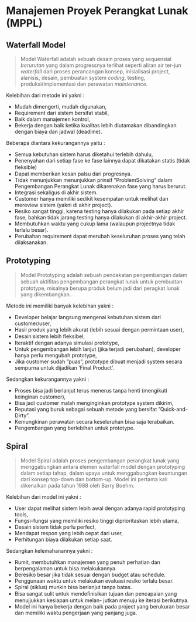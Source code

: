 # Manajemen Proyek Perangkat Lunak (MPPL) 

## **Waterfall Model**
>Model Waterfall adalah sebuah desain  proses yang sequensial *berurutan* yang dalam progressnya terlihat seperti aliran air ter-jun *waterfall* dari proses perancangan konsep, inisialisasi project, alanisis, desain, pembuatan system *coding*, testing, produksi/implementasi dan perawatan *maintenance*.

Kelebihan dari metode ini yakni :
* Mudah dimengerti, mudah digunakan,
* Requirement dari sistem bersifat stabil,
* Baik dalam manajemen kontrol,
* Bekerja dengan baik ketika kualitas lebih diutamakan dibandingkan dengan biaya dan jadwal (deadline).

Beberapa diantara kekurangannya yaitu :
* Semua  kebutuhan  sistem  harus  diketahui  terlebih dahulu,
* Penenyahan  dari  setiap  fase  ke  fase  lainnya  dapat dikatakan statis (tidak ﬂeksible)
* Dapat memberikan kesan palsu dari progresnya.
* Tidak menunjukkan menunjukkan prinsif ”ProblemSolving”  dalam  Pengembangan  Perangkat  Lunak
dikarenakan fase yang harus berurut.
* Integrasi sekaligus di akhir sistem.
* Customer hanya memiliki sedikit kesempatan untuk melihat dan mereview sistem (yakni di akhir project).
* Resiko sangat tinggi, karena testing hanya dilakukan pada  setiap  akhir  fase,  bahkan  tidak  jarang  testing hanya dilakukan di akhir-akhir project.
* Membutuhkan waktu yang cukup lama (walaupun projectnya tidak terlalu besar).
* Perubahan  requirement  dapat  merubah  keseluruhan proses yang telah dilaksanakan.

## **Prototyping**
 >Model Prototyping adalah sebuah pendekatan pengembangan dalam sebuah aktiﬁtas pengembangan perangkat lunak untuk pembuatan prototype,  misalnya berupa produk belum jadi dari peragkat lunak yang dikembangkan.

 Metode ini memiliki banyak kelebihan yakni :
* Developer belajar langsung mengenai kebutuhan sistem dari customer/user,
* Hasil produk yang lebih akurat (lebih sesuai dengan permintaan user),
* Desain sistem lebih ﬂeksibel,
* Iteraktif dengan adanya simulasi prototype,
* Untuk pengembangan lebih lanjut (jika terjadi perubahan), developer hanya perlu mengubah prototype,
* Jika customer sudah ”puas”, prototype dibuat menjadi system secara sempurna untuk dijadikan ’Final Product’.

Sedangkan kekurangannya yakni :
* Proses bisa jadi berlanjut terus menerus tanpa henti (mengikuti keinginan customer),
* Bisa jadi customer malah menginginkan prototype system dikirim,
* Reputasi  yang  buruk  sebagai  sebuah  metode  yang bersifat ”Quick-and-Dirty”.
* Kemungkinan perawatan secara keseluruhan bisa saja terabaikan.
* Pengembangan yang berlebihan untuk prototype.

## **Spiral** 
>Model Spiral adalah proses pengembangan perangkat lunak yang menggabungkan antara elemen waterfall model dengan prototyping dalam setiap tahap, dalam upaya untuk menggabungkan keuntungan dari konsep top-down dan bottom-up.  Model ini pertama kali dikenalkan pada tahun 1988 oleh Barry Boehm.  

Kelebihan dari model ini yakni :
* User dapat melihat sistem lebih awal dengan adanya rapid prototyping tools,
* Fungsi-fungsi  yang  memiliki  resiko  tinggi  diprioritaskan lebih utama,
* Desain sistem tidak perlu perfect,
* Mendapat respon yang lebih cepat dari user,
* Perhitungan biaya dilakukan setiap saat.

Sedangkan kelemahanannya yakni :
* Rumit, membutuhkan manajemen yang penuh perhatian dan berpengalaman untuk bisa melakukannya.
* Beresiko besar jika tidak sesuai dengan budget atau schedule.
* Penggunaan waktu untuk melakukan evaluasi resiko terlalu besar.
* Spiral (siklus) munkin bisa berlanjut tanpa batas.
* Bisa  sangat  sulit  untuk  mendeﬁnisikan  tujuan  dan pencapaian yang menujjukkan kesiapan untuk melan-
jutkan menuju ke iterasi berikutnya.
* Model ini hanya bekerja dengan baik pada project yang berukuran besar dan memiliki waktu pengerjaan yang panjang juga.